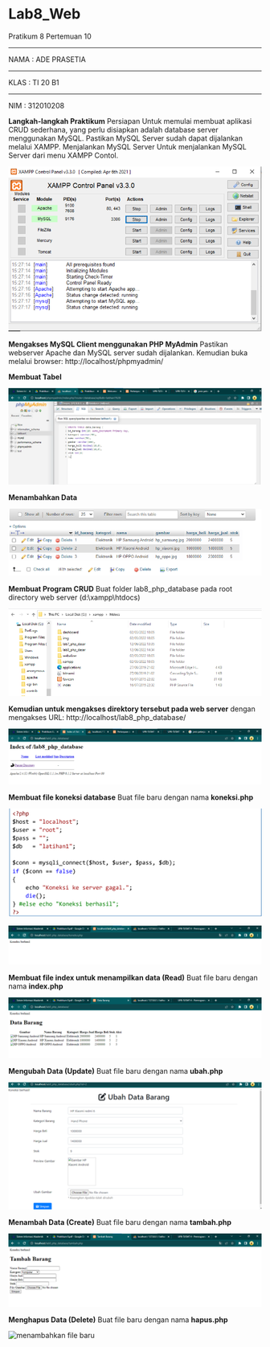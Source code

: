 # Lab8_Web
Pratikum 8 Pertemuan 10


<hr>

NAMA    : ADE PRASETIA

<hr>
KLAS    : TI 20 B1

<hr>
NIM     : 312010208


**Langkah-langkah Praktikum**
Persiapan
Untuk memulai membuat aplikasi CRUD sederhana, yang perlu disiapkan adalah
database server menggunakan MySQL. Pastikan MySQL Server sudah dapat dijalankan
melalui XAMPP.
Menjalankan MySQL Server
Untuk menjalankan MySQL Server dari menu XAMPP Contol.

![menambahkan file baru](gambar/file10.png)


**Mengakses MySQL Client menggunakan PHP MyAdmin**
Pastikan webserver Apache dan MySQL server sudah dijalankan. Kemudian buka
melalui browser: http://localhost/phpmyadmin/

**Membuat Tabel**

![menambahkan file baru](gambar/file1.png)

**Menambahkan Data**

![menambahkan file baru](gambar/file2.png)

**Membuat Program CRUD**
Buat folder lab8_php_database pada root directory web server (d:\xampp\htdocs)

![menambahkan file baru](gambar/file3.png)

**Kemudian untuk mengakses direktory tersebut pada web server** dengan mengakses URL:
http://localhost/lab8_php_database/

![menambahkan file baru](gambar/file4.png)

**Membuat file koneksi database**
Buat file baru dengan nama **koneksi.php**

![menambahkan file baru](gambar/file11.png)

![menambahkan file baru](gambar/file5.png)

**Membuat file index untuk menampilkan data (Read)**
Buat file baru dengan nama **index.php**

![menambahkan file baru](gambar/file6.png)

**Mengubah Data (Update)**
Buat file baru dengan nama **ubah.php**

![menambahkan file baru](gambar/file8.png)





**Menambah Data (Create)**
Buat file baru dengan nama **tambah.php**

![menambahkan file baru](gambar/fille7.png)

**Menghapus Data (Delete)**
Buat file baru dengan nama **hapus.php**

![menambahkan file baru](gambar/fille11.png)





















